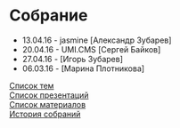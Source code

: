 # Собрание
- 13.04.16 - jasmine [Александр Зубарев]
- 20.04.16 - UMI.CMS [Сергей Байков]
- 27.04.16 - [Игорь Зубарев]
- 06.03.16 - [Марина Плотникова]

[Список тем](topics.md)  
[Список презентаций](presentation.md)  
[Список материалов](material/README.md)  
[История собраний](history.md)  
